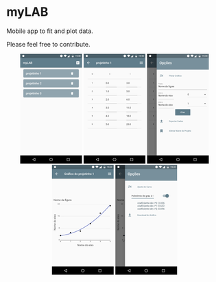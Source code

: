 # myLAB

Mobile app to fit and plot data.

Please feel free to contribute.

<p align="center">

<img src="https://github.com/bentoavb/mylab/blob/master/images/img1.png" width="144" />
<img src="https://github.com/bentoavb/mylab/blob/master/images/img2.png" width="144" />
<img src="https://github.com/bentoavb/mylab/blob/master/images/img3.png" width="144" />
<img src="https://github.com/bentoavb/mylab/blob/master/images/img4.png" width="144" /> 
<img src="https://github.com/bentoavb/mylab/blob/master/images/img5.png" width="144" />

</p>